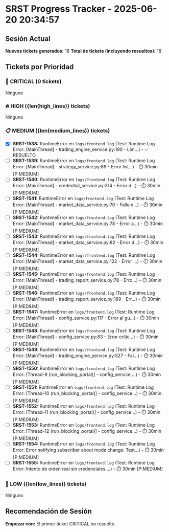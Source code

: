 # SRST Progress Tracker - 2025-06-20 20:34:57

## Sesión Actual
**Nuevos tickets generados:** 18
**Total de tickets (incluyendo resueltos):** 18

## Tickets por Prioridad

### 🚨 CRITICAL (0 tickets)
Ninguno

### 🔥 HIGH ({len(high_lines)} tickets)
Ninguno

### 📋 MEDIUM ({len(medium_lines)} tickets)
- [x] **SRST-1538:** RuntimeError en `logs/frontend.log` (Test: Runtime Log Error: [MainThread] - trading_engine_service.py:190 - Lím...) - ✅ RESUELTO
- [ ] **SRST-1539:** RuntimeError en `logs/frontend.log` (Test: Runtime Log Error: [MainThread] - strategy_service.py:89 - Error list...) - ⏱️ 30min [P:MEDIUM]
- [ ] **SRST-1540:** RuntimeError en `logs/frontend.log` (Test: Runtime Log Error: [MainThread] - credential_service.py:314 - Error d...) - ⏱️ 30min [P:MEDIUM]
- [ ] **SRST-1541:** RuntimeError en `logs/frontend.log` (Test: Runtime Log Error: [MainThread] - market_data_service.py:70 - Fallo e...) - ⏱️ 30min [P:MEDIUM]
- [ ] **SRST-1542:** RuntimeError en `logs/frontend.log` (Test: Runtime Log Error: [MainThread] - market_data_service.py:78 - Error a...) - ⏱️ 30min [P:MEDIUM]
- [ ] **SRST-1543:** RuntimeError en `logs/frontend.log` (Test: Runtime Log Error: [MainThread] - market_data_service.py:82 - Error d...) - ⏱️ 30min [P:MEDIUM]
- [ ] **SRST-1544:** RuntimeError en `logs/frontend.log` (Test: Runtime Log Error: [MainThread] - market_data_service.py:122 - Error ...) - ⏱️ 30min [P:MEDIUM]
- [ ] **SRST-1545:** RuntimeError en `logs/frontend.log` (Test: Runtime Log Error: [MainThread] - trading_report_service.py:78 - Erro...) - ⏱️ 30min [P:MEDIUM]
- [ ] **SRST-1546:** RuntimeError en `logs/frontend.log` (Test: Runtime Log Error: [MainThread] - trading_report_service.py:189 - Err...) - ⏱️ 30min [P:MEDIUM]
- [ ] **SRST-1547:** RuntimeError en `logs/frontend.log` (Test: Runtime Log Error: [MainThread] - config_service.py:117 - Error al gu...) - ⏱️ 30min [P:MEDIUM]
- [ ] **SRST-1548:** RuntimeError en `logs/frontend.log` (Test: Runtime Log Error: [MainThread] - config_service.py:83 - Error crític...) - ⏱️ 30min [P:MEDIUM]
- [ ] **SRST-1549:** RuntimeError en `logs/frontend.log` (Test: Runtime Log Error: [MainThread] - trading_engine_service.py:527 - Fai...) - ⏱️ 30min [P:MEDIUM]
- [ ] **SRST-1550:** RuntimeError en `logs/frontend.log` (Test: Runtime Log Error: [Thread-9 (run_blocking_portal)] - config_service....) - ⏱️ 30min [P:MEDIUM]
- [ ] **SRST-1551:** RuntimeError en `logs/frontend.log` (Test: Runtime Log Error: [Thread-10 (run_blocking_portal)] - config_service...) - ⏱️ 30min [P:MEDIUM]
- [ ] **SRST-1552:** RuntimeError en `logs/frontend.log` (Test: Runtime Log Error: [Thread-11 (run_blocking_portal)] - config_service...) - ⏱️ 30min [P:MEDIUM]
- [ ] **SRST-1553:** RuntimeError en `logs/frontend.log` (Test: Runtime Log Error: [Thread-12 (run_blocking_portal)] - config_service...) - ⏱️ 30min [P:MEDIUM]
- [ ] **SRST-1554:** RuntimeError en `logs/frontend.log` (Test: Runtime Log Error: Error notifying subscriber about mode change: Test...) - ⏱️ 30min [P:MEDIUM]
- [ ] **SRST-1555:** RuntimeError en `logs/frontend.log` (Test: Runtime Log Error: Intento de orden real sin credenciales....) - ⏱️ 30min [P:MEDIUM]

### 📝 LOW ({len(low_lines)} tickets)
Ninguno

## Recomendación de Sesión
**Empezar con:** El primer ticket CRITICAL no resuelto.
